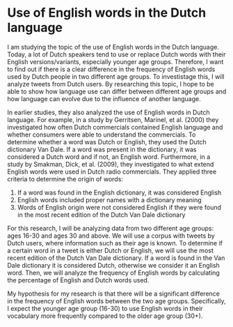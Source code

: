 # Use of English words in the Dutch language

I am studying the topic of the use of English words in the Dutch language. Today, a lot of Dutch speakers tend to use or replace Dutch words with their English versions/variants, especially younger age groups. Therefore, I want to find out if there is a clear difference in the frequency of English words used by Dutch people in two different age groups. To investistage this, I will analyze tweets from Dutch users. By researching this topic, I hope to be able to show how language use can differ between different age groups and how language can evolve due to the influence of another language.

In earlier studies, they also analyzed the use of English words in Dutch language. For example, in a study by Gerritsen, Marinel, et al. (2000) they investigated how often Dutch commercials contained English language and whether consumers were able to understand the commercials. To determine whether a word was Dutch or English, they used the Dutch dictionary Van Dale. If a word was present in the dictionary, it was considered a Dutch word and if not, an English word. Furthermore, in a study by Smakman, Dick, et al. (2009), they investigated to what extend English words were used in Dutch radio commercials. They applied three criteria to determine the origin of words: 

1. If a word was found in the English dictionary, it was considered English
2. English words included proper names with a dictionary meaning
3. Words of English origin were not considered English if they were found in the most recent edition of the Dutch Van Dale dictionary
   

For this research, I will be analyzing data from two different age groups: ages 16-30 and ages 30 and above. We will use a corpus with tweets by Dutch users, where information such as their age is known. To determine if a certain word in a tweet is either Dutch or English, we will use the most recent edition of the Dutch Van Dale dictionary. If a word is found in the Van Dale dictionary it is considered Dutch, otherwise we consider it an English word. Then, we will analyze the frequency of English words by calculating the percentage of English and Dutch words used.

My hypothesis for my research is that there will be a significant difference in the frequency of English words between the two age groups. Specifically, I expect the younger age group (16-30) to use English words in their vocabulary more frequently compared to the older age group (30+).
